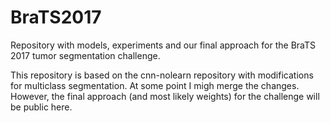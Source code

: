 # BraTS2017
Repository with models, experiments and our final approach for the BraTS 2017 tumor segmentation challenge.

This repository is based on the cnn-nolearn repository with modifications for multiclass segmentation. 
At some point I migh merge the changes. However, the final approach (and most likely weights) for the challenge will be public here.

